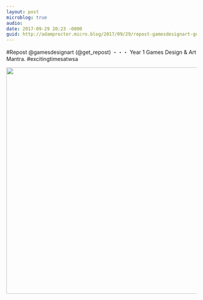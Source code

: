 ```yaml
---
layout: post
microblog: true
audio: 
date: 2017-09-29 20:23 -0000
guid: http://adamprocter.micro.blog/2017/09/29/repost-gamesdesignart-getrepostyear.html
---
```

#Repost @gamesdesignart (@get_repost)
・・・
Year 1 Games Design & Art  Mantra. #excitingtimesatwsa

<img src="http://discursive.adamprocter.co.uk/uploads/2017/783f9a95a4.jpg" width="600" height="600" />
